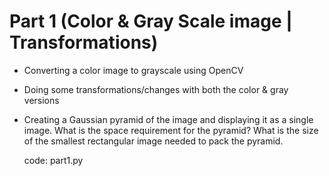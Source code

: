 # Part 1 (Color & Gray Scale image | Transformations)

 - Converting a color image to grayscale using OpenCV
 - Doing some transformations/changes with both the color & gray versions
 - Creating a Gaussian pyramid of the image and displaying it as a single image. 
   What is the space requirement for the pyramid? 
   What is the size of the smallest rectangular image needed to pack the pyramid.

   code: part1.py
